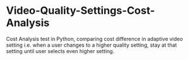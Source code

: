 # Video-Quality-Settings-Cost-Analysis

Cost Analysis test in Python, comparing cost difference in adaptive video setting i.e. when a user changes to a higher quality setting, stay at that setting until user selects even higher setting.

